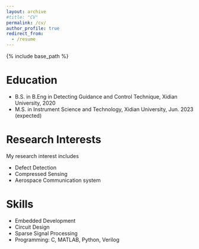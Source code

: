 ```yaml
---
layout: archive
#title: "CV"
permalink: /cv/
author_profile: true
redirect_from:
  - /resume
---
```


{% include base_path %}

Education
======
* B.S. in B.Eng in Detecting Guidance and Control Technique, Xidian University, 2020
* M.S. in Instrument Science and Technology, Xidian University, Jun. 2023 (expected)

Research Interests
=====
My research interest includes
* Defect Detection
* Compressed Sensing
* Aerospace Communication system

Skills
======
* Embedded Development
* Circuit Design
* Sparse Signal Processing
* Programming: C, MATLAB, Python, Verilog
